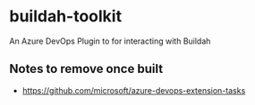 # buildah-toolkit

An Azure DevOps Plugin to for interacting with Buildah

## Notes to remove once built

* https://github.com/microsoft/azure-devops-extension-tasks